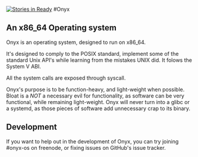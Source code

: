 [![Stories in Ready](https://badge.waffle.io/heatd/Onyx.png?label=ready&title=Ready)](https://waffle.io/heatd/Onyx)
#Onyx
## An x86_64 Operating system

Onyx is an operating system, designed to run on x86_64.

It's designed to comply to the POSIX standard, implement some of the standard Unix API's while learning from the mistakes UNIX did. It folows the System V ABI.

All the system calls are exposed through syscall.

Onyx's purpose is to be function-heavy, and light-weight when possible. Bloat is a *NOT* a necessary evil for functionality, as software can be very functional, while remaining light-weight. Onyx will never turn into a glibc or a systemd, as those pieces of software add unnecessary crap to its binary.

## Development
If you want to help out in the development of Onyx, you can try joining #onyx-os on freenode, or fixing issues on GitHub's issue tracker.
